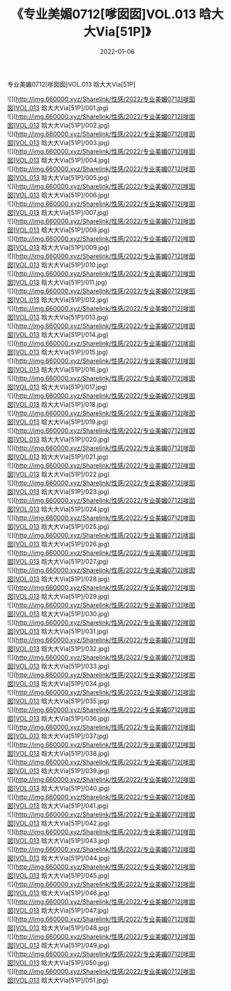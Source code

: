 ﻿---
layout: post
title:  《专业美媚0712[嗲囡囡]VOL.013 晗大大Via[51P]》
date:   2022-01-06
img: http://img.660000.xyz/Sharelink/性感/2022/专业美媚0712[嗲囡囡]VOL.013 晗大大Via[51P]/000.jpg
categories: [美女, 清纯, 唯美]
---

专业美媚0712[嗲囡囡]VOL.013 晗大大Via[51P]

  ![](http://img.660000.xyz/Sharelink/性感/2022/专业美媚0712[嗲囡囡]VOL.013 晗大大Via[51P]/001.jpg) <br> ![](http://img.660000.xyz/Sharelink/性感/2022/专业美媚0712[嗲囡囡]VOL.013 晗大大Via[51P]/002.jpg) <br> ![](http://img.660000.xyz/Sharelink/性感/2022/专业美媚0712[嗲囡囡]VOL.013 晗大大Via[51P]/003.jpg) <br> ![](http://img.660000.xyz/Sharelink/性感/2022/专业美媚0712[嗲囡囡]VOL.013 晗大大Via[51P]/004.jpg) <br> ![](http://img.660000.xyz/Sharelink/性感/2022/专业美媚0712[嗲囡囡]VOL.013 晗大大Via[51P]/005.jpg) <br> ![](http://img.660000.xyz/Sharelink/性感/2022/专业美媚0712[嗲囡囡]VOL.013 晗大大Via[51P]/006.jpg) <br> ![](http://img.660000.xyz/Sharelink/性感/2022/专业美媚0712[嗲囡囡]VOL.013 晗大大Via[51P]/007.jpg) <br> ![](http://img.660000.xyz/Sharelink/性感/2022/专业美媚0712[嗲囡囡]VOL.013 晗大大Via[51P]/008.jpg) <br> ![](http://img.660000.xyz/Sharelink/性感/2022/专业美媚0712[嗲囡囡]VOL.013 晗大大Via[51P]/009.jpg) <br> ![](http://img.660000.xyz/Sharelink/性感/2022/专业美媚0712[嗲囡囡]VOL.013 晗大大Via[51P]/010.jpg) <br> ![](http://img.660000.xyz/Sharelink/性感/2022/专业美媚0712[嗲囡囡]VOL.013 晗大大Via[51P]/011.jpg) <br> ![](http://img.660000.xyz/Sharelink/性感/2022/专业美媚0712[嗲囡囡]VOL.013 晗大大Via[51P]/012.jpg) <br> ![](http://img.660000.xyz/Sharelink/性感/2022/专业美媚0712[嗲囡囡]VOL.013 晗大大Via[51P]/013.jpg) <br> ![](http://img.660000.xyz/Sharelink/性感/2022/专业美媚0712[嗲囡囡]VOL.013 晗大大Via[51P]/014.jpg) <br> ![](http://img.660000.xyz/Sharelink/性感/2022/专业美媚0712[嗲囡囡]VOL.013 晗大大Via[51P]/015.jpg) <br> ![](http://img.660000.xyz/Sharelink/性感/2022/专业美媚0712[嗲囡囡]VOL.013 晗大大Via[51P]/016.jpg) <br> ![](http://img.660000.xyz/Sharelink/性感/2022/专业美媚0712[嗲囡囡]VOL.013 晗大大Via[51P]/017.jpg) <br> ![](http://img.660000.xyz/Sharelink/性感/2022/专业美媚0712[嗲囡囡]VOL.013 晗大大Via[51P]/018.jpg) <br> ![](http://img.660000.xyz/Sharelink/性感/2022/专业美媚0712[嗲囡囡]VOL.013 晗大大Via[51P]/019.jpg) <br> ![](http://img.660000.xyz/Sharelink/性感/2022/专业美媚0712[嗲囡囡]VOL.013 晗大大Via[51P]/020.jpg) <br> ![](http://img.660000.xyz/Sharelink/性感/2022/专业美媚0712[嗲囡囡]VOL.013 晗大大Via[51P]/021.jpg) <br> ![](http://img.660000.xyz/Sharelink/性感/2022/专业美媚0712[嗲囡囡]VOL.013 晗大大Via[51P]/022.jpg) <br> ![](http://img.660000.xyz/Sharelink/性感/2022/专业美媚0712[嗲囡囡]VOL.013 晗大大Via[51P]/023.jpg) <br> ![](http://img.660000.xyz/Sharelink/性感/2022/专业美媚0712[嗲囡囡]VOL.013 晗大大Via[51P]/024.jpg) <br> ![](http://img.660000.xyz/Sharelink/性感/2022/专业美媚0712[嗲囡囡]VOL.013 晗大大Via[51P]/025.jpg) <br> ![](http://img.660000.xyz/Sharelink/性感/2022/专业美媚0712[嗲囡囡]VOL.013 晗大大Via[51P]/026.jpg) <br> ![](http://img.660000.xyz/Sharelink/性感/2022/专业美媚0712[嗲囡囡]VOL.013 晗大大Via[51P]/027.jpg) <br> ![](http://img.660000.xyz/Sharelink/性感/2022/专业美媚0712[嗲囡囡]VOL.013 晗大大Via[51P]/028.jpg) <br> ![](http://img.660000.xyz/Sharelink/性感/2022/专业美媚0712[嗲囡囡]VOL.013 晗大大Via[51P]/029.jpg) <br> ![](http://img.660000.xyz/Sharelink/性感/2022/专业美媚0712[嗲囡囡]VOL.013 晗大大Via[51P]/030.jpg) <br> ![](http://img.660000.xyz/Sharelink/性感/2022/专业美媚0712[嗲囡囡]VOL.013 晗大大Via[51P]/031.jpg) <br> ![](http://img.660000.xyz/Sharelink/性感/2022/专业美媚0712[嗲囡囡]VOL.013 晗大大Via[51P]/032.jpg) <br> ![](http://img.660000.xyz/Sharelink/性感/2022/专业美媚0712[嗲囡囡]VOL.013 晗大大Via[51P]/033.jpg) <br> ![](http://img.660000.xyz/Sharelink/性感/2022/专业美媚0712[嗲囡囡]VOL.013 晗大大Via[51P]/034.jpg) <br> ![](http://img.660000.xyz/Sharelink/性感/2022/专业美媚0712[嗲囡囡]VOL.013 晗大大Via[51P]/035.jpg) <br> ![](http://img.660000.xyz/Sharelink/性感/2022/专业美媚0712[嗲囡囡]VOL.013 晗大大Via[51P]/036.jpg) <br> ![](http://img.660000.xyz/Sharelink/性感/2022/专业美媚0712[嗲囡囡]VOL.013 晗大大Via[51P]/037.jpg) <br> ![](http://img.660000.xyz/Sharelink/性感/2022/专业美媚0712[嗲囡囡]VOL.013 晗大大Via[51P]/038.jpg) <br> ![](http://img.660000.xyz/Sharelink/性感/2022/专业美媚0712[嗲囡囡]VOL.013 晗大大Via[51P]/039.jpg) <br> ![](http://img.660000.xyz/Sharelink/性感/2022/专业美媚0712[嗲囡囡]VOL.013 晗大大Via[51P]/040.jpg) <br> ![](http://img.660000.xyz/Sharelink/性感/2022/专业美媚0712[嗲囡囡]VOL.013 晗大大Via[51P]/041.jpg) <br> ![](http://img.660000.xyz/Sharelink/性感/2022/专业美媚0712[嗲囡囡]VOL.013 晗大大Via[51P]/042.jpg) <br> ![](http://img.660000.xyz/Sharelink/性感/2022/专业美媚0712[嗲囡囡]VOL.013 晗大大Via[51P]/043.jpg) <br> ![](http://img.660000.xyz/Sharelink/性感/2022/专业美媚0712[嗲囡囡]VOL.013 晗大大Via[51P]/044.jpg) <br> ![](http://img.660000.xyz/Sharelink/性感/2022/专业美媚0712[嗲囡囡]VOL.013 晗大大Via[51P]/045.jpg) <br> ![](http://img.660000.xyz/Sharelink/性感/2022/专业美媚0712[嗲囡囡]VOL.013 晗大大Via[51P]/046.jpg) <br> ![](http://img.660000.xyz/Sharelink/性感/2022/专业美媚0712[嗲囡囡]VOL.013 晗大大Via[51P]/047.jpg) <br> ![](http://img.660000.xyz/Sharelink/性感/2022/专业美媚0712[嗲囡囡]VOL.013 晗大大Via[51P]/048.jpg) <br> ![](http://img.660000.xyz/Sharelink/性感/2022/专业美媚0712[嗲囡囡]VOL.013 晗大大Via[51P]/049.jpg) <br> ![](http://img.660000.xyz/Sharelink/性感/2022/专业美媚0712[嗲囡囡]VOL.013 晗大大Via[51P]/050.jpg) <br> ![](http://img.660000.xyz/Sharelink/性感/2022/专业美媚0712[嗲囡囡]VOL.013 晗大大Via[51P]/051.jpg) <br>